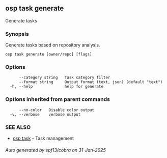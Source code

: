 ## osp task generate

Generate tasks

### Synopsis

Generate tasks based on repository analysis.

```
osp task generate [owner/repo] [flags]
```

### Options

```
      --category string   Task category filter
      --format string     Output format (text, json) (default "text")
  -h, --help              help for generate
```

### Options inherited from parent commands

```
      --no-color   Disable color output
  -v, --verbose    verbose output
```

### SEE ALSO

* [osp task](osp_task.md)	 - Task management

###### Auto generated by spf13/cobra on 31-Jan-2025
